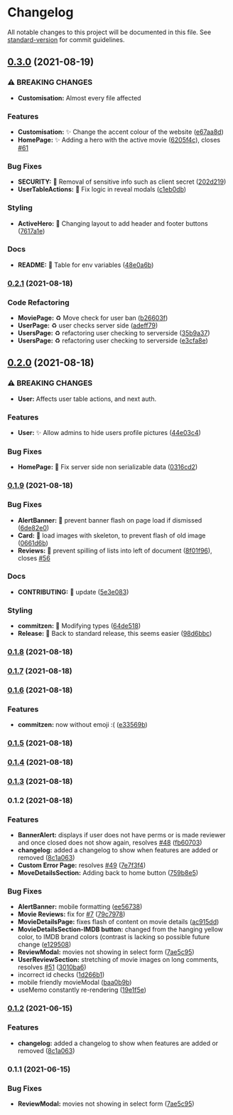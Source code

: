 # Changelog

All notable changes to this project will be documented in this file. See [standard-version](https://github.com/conventional-changelog/standard-version) for commit guidelines.

## [0.3.0](https://github.com/mah51/scuffedmdb/compare/v0.2.1...v0.3.0) (2021-08-19)


### ⚠ BREAKING CHANGES

* **Customisation:** Almost every file affected

### Features

* **Customisation:** :sparkles: Change the accent colour of the website ([e67aa8d](https://github.com/mah51/scuffedmdb/commit/e67aa8d1c3dedd028143cbffdad7c7528b50b078))
* **HomePage:** :sparkles: Adding a hero with the active movie ([6205f4c](https://github.com/mah51/scuffedmdb/commit/6205f4cb01815fb9f87d60000b3d9f77153a09d7)), closes [#61](https://github.com/mah51/scuffedmdb/issues/61)


### Bug Fixes

* **SECURITY:** :bug: Removal of sensitive info such as client secret ([202d219](https://github.com/mah51/scuffedmdb/commit/202d2192a76c82771a1ade9047855bc5b3a3f141))
* **UserTableActions:** :bug: Fix logic in reveal modals ([c1eb0db](https://github.com/mah51/scuffedmdb/commit/c1eb0db5acc2619f68fcd3767f6c3054b122c001))


### Styling

* **ActiveHero:** :art: Changing layout to add header and footer buttons ([7617a1e](https://github.com/mah51/scuffedmdb/commit/7617a1e24c88d2a26cfdb01e29dc0d029d4ab1e3))


### Docs

* **README:** :pencil: Table for env variables ([48e0a6b](https://github.com/mah51/scuffedmdb/commit/48e0a6b41a9801bebd8c47b018784a088d34b483))

### [0.2.1](https://github.com/mah51/scuffedmdb/compare/v0.2.0...v0.2.1) (2021-08-18)


### Code Refactoring

* **MoviePage:** :recycle: Move check for user ban ([b26603f](https://github.com/mah51/scuffedmdb/commit/b26603fe48e1c8492528acf71e472e789e7caac2))
* **UserPage:** :recycle: user checks server side ([adeff79](https://github.com/mah51/scuffedmdb/commit/adeff79cf99554a961578b08c684bc4fca77d6e8))
* **UsersPage:** :recycle: refactoring user checking to serverside ([35b9a37](https://github.com/mah51/scuffedmdb/commit/35b9a372a111a5f30faffed6a8fc2bf5ca6e4c9c))
* **UsersPage:** :recycle: refactoring user checking to serverside ([e3cfa8e](https://github.com/mah51/scuffedmdb/commit/e3cfa8e26a84d50afc9dab1c262e324faa230b8c))

## [0.2.0](https://github.com/mah51/scuffedmdb/compare/v0.1.9...v0.2.0) (2021-08-18)


### ⚠ BREAKING CHANGES

* **User:** Affects user table actions, and next auth.

### Features

* **User:** :sparkles: Allow admins to hide users profile pictures ([44e03c4](https://github.com/mah51/scuffedmdb/commit/44e03c40dc3987405ed3f9ba6178285dabf4e637))


### Bug Fixes

* **HomePage:** :bug: Fix server side non serializable data ([0316cd2](https://github.com/mah51/scuffedmdb/commit/0316cd22afbc97f7497d92362510f6af41c20a25))

### [0.1.9](https://github.com/mah51/scuffedmdb/compare/v0.1.8...v0.1.9) (2021-08-18)


### Bug Fixes

* **AlertBanner:** :bug: prevent banner flash on page load if dismissed ([6de82e0](https://github.com/mah51/scuffedmdb/commit/6de82e09296b6a9f3781babed41faaa8ceeb3dd3))
* **Card:** :bug: load images with skeleton, to prevent flash of old image ([0661d6b](https://github.com/mah51/scuffedmdb/commit/0661d6bff20c8601727b8813583429e633bf6747))
* **Reviews:** :bug: prevent spilling of lists into left of document ([8f01f96](https://github.com/mah51/scuffedmdb/commit/8f01f96b6ae9194c8cd06055c0421b8bef48eea9)), closes [#56](https://github.com/mah51/scuffedmdb/issues/56)


### Docs

* **CONTRIBUTING:** :pencil: update ([5e3e083](https://github.com/mah51/scuffedmdb/commit/5e3e083e13c331a557ef7a89007299aef448cc84))


### Styling

* **commitzen:** :art: Modifying types ([64de518](https://github.com/mah51/scuffedmdb/commit/64de518b7109efa2838f15173097c13d66239454))
* **Release:** :art: Back to standard release, this seems easier ([98d6bbc](https://github.com/mah51/scuffedmdb/commit/98d6bbcb9bb593262ca2042360f838ac42c27890))

### [0.1.8](https://github.com/mah51/scuffedmdb/compare/v0.1.7...v0.1.8) (2021-08-18)

### [0.1.7](https://github.com/mah51/scuffedmdb/compare/v0.1.6...v0.1.7) (2021-08-18)

### [0.1.6](https://github.com/mah51/scuffedmdb/compare/v0.1.5...v0.1.6) (2021-08-18)


### Features

* **commitzen:** now without emoji :( ([e33569b](https://github.com/mah51/scuffedmdb/commit/e33569bfe743c60571546b4f80897d7874ad7a1b))

### [0.1.5](https://github.com/mah51/scuffedmdb/compare/v0.1.4...v0.1.5) (2021-08-18)

### [0.1.4](https://github.com/mah51/scuffedmdb/compare/v0.1.3...v0.1.4) (2021-08-18)

### [0.1.3](https://github.com/mah51/scuffedmdb/compare/v0.1.2...v0.1.3) (2021-08-18)

### 0.1.2 (2021-08-18)


### Features

* **BannerAlert:** displays if user does not have perms or is made reviewer and once closed does not show again, resolves [#48](https://github.com/mah51/scuffedmdb/issues/48) ([fb60703](https://github.com/mah51/scuffedmdb/commit/fb607036c375a992afa19aa7f0c210129a07ce3f))
* **changelog:** added a changelog to show when features are added or removed ([8c1a063](https://github.com/mah51/scuffedmdb/commit/8c1a0630288c9d24e54400940565d5d96d0f81bd))
* **Custom Error Page:** resolves [#49](https://github.com/mah51/scuffedmdb/issues/49) ([7e7f3f4](https://github.com/mah51/scuffedmdb/commit/7e7f3f4c5bd69618f1c4d041e2c85d7efa5fea17))
* **MoveDetailsSection:** Adding back to home button ([759b8e5](https://github.com/mah51/scuffedmdb/commit/759b8e528fcc0602e4e41cfa6cd01320203cee60))


### Bug Fixes

* **AlertBanner:** mobile formatting ([ee56738](https://github.com/mah51/scuffedmdb/commit/ee567388a55dc28178a3bde29db881b386a28475))
* **Movie Reviews:** fix for [#7](https://github.com/mah51/scuffedmdb/issues/7) ([79c7978](https://github.com/mah51/scuffedmdb/commit/79c7978576c102022798f0f90f283abae12eaa90))
* **MovieDetailsPage:** fixes flash of content on movie details ([ac915dd](https://github.com/mah51/scuffedmdb/commit/ac915dd307a7cf6163884404276442e029a7e99f))
* **MovieDetailsSection-IMDB button:** changed from the hanging yellow color, to IMDB brand colors (contrast is lacking so possible future change ([e129508](https://github.com/mah51/scuffedmdb/commit/e1295089524ea8da7de714b88c1914026aed4833))
* **ReviewModal:** movies not showing in select form ([7ae5c95](https://github.com/mah51/scuffedmdb/commit/7ae5c958989fde2474b4545ba812974ff8e53a84))
* **UserReviewSection:** stretching of movie images on long comments, resolves [#51](https://github.com/mah51/scuffedmdb/issues/51) ([3010ba6](https://github.com/mah51/scuffedmdb/commit/3010ba6fb6e2d0247f236114e58374f78c54f573))
* incorrect id checks ([1d266b1](https://github.com/mah51/scuffedmdb/commit/1d266b19d1c5d5a1699c5e823731982d35c9a8ba))
* mobile friendly movieModal ([baa0b9b](https://github.com/mah51/scuffedmdb/commit/baa0b9b7fe64d28e0ce7e9a0cff98d33f457eb9d))
* useMemo constantly re-rendering ([19e1f5e](https://github.com/mah51/scuffedmdb/commit/19e1f5eea1ff2962abdecfff6cdd2c4e61325072))

### [0.1.2](https://github.com/mah51/movie-web-typescript/compare/v0.1.1...v0.1.2) (2021-06-15)

### Features

- **changelog:** added a changelog to show when features are added or removed ([8c1a063](https://github.com/mah51/movie-web-typescript/commit/8c1a0630288c9d24e54400940565d5d96d0f81bd))

### 0.1.1 (2021-06-15)

### Bug Fixes

- **ReviewModal:** movies not showing in select form ([7ae5c95](https://github.com/mah51/movie-web-typescript/commit/7ae5c958989fde2474b4545ba812974ff8e53a84))
